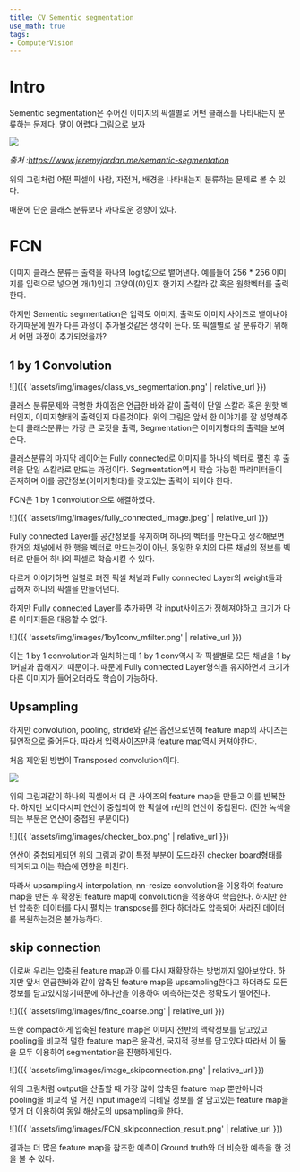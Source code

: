 ```yaml
---
title: CV Sementic segmentation
use_math: true
tags:
- ComputerVision
---
```


# Intro
Sementic segmentation은 주어진 이미지의 픽셀별로 어떤 클래스를 나타내는지 분류하는 문제다.
말이 어렵다 그림으로 보자

![](https://www.jeremyjordan.me/content/images/2018/05/Screen-Shot-2018-05-17-at-7.42.16-PM.png)

*출처 :https://www.jeremyjordan.me/semantic-segmentation*

위의 그림처럼 어떤 픽셀이 사람, 자전거, 배경을 나타내는지 분류하는 문제로 볼 수 있다.

때문에 단순 클래스 분류보다 까다로운 경향이 있다.


# FCN
이미지 클래스 분류는 출력을 하나의 logit값으로 뱉어낸다. 
예를들어 256 * 256 이미지를 입력으로 넣으면 개(1)인지 고양이(0)인지 한가지 스칼라 값 혹은 원핫벡터를 출력한다.

하지만 Sementic segmentation은 입력도 이미지, 출력도 이미지 사이즈로 뱉어내야하기때문에 뭔가 다른 과정이 추가될것같은 생각이 든다.
또 픽셀별로 잘 분류하기 위해서 어떤 과정이 추가되었을까?

## 1  by 1 Convolution
![]({{ 'assets/img/images/class_vs_segmentation.png' | relative_url }})

클래스 분류문제와 극명한 차이점은 언급한 바와 같이 출력이 단일 스칼라 혹은 원핫 벡터인지, 이미지형태의 출력인지 다른것이다.
위의 그림은 앞서 한 이야기를 잘 성명해주는데 클래스분류는 가장 큰 로짓을 출력, Segmentation은 이미지형태의 출력을 보여준다.

클래스분류의 마지막 레이어는 Fully connected로 이미지를 하나의 벡터로 펼친 후 출력을 단일 스칼라로 만드는 과정이다.
Segmentation역시 학습 가능한 파라미터들이 존재하며 이를 공간정보(이미지형태)를 갖고있는 출력이 되어야 한다.

FCN은 1 by 1 convolution으로 해결하였다.

![]({{ 'assets/img/images/fully_connected_image.jpeg' | relative_url }})

Fully connected Layer를 공간정보를 유지하며 하나의 벡터를 만든다고 생각해보면 한개의 채널에서 한 행을 벡터로 만드는것이 아닌,
동일한 위치의 다른 채널의 정보를 벡터로 만들어 하나의 픽셀로 학습시킬 수 있다.

다르게 이야기하면 일렬로 펴진 픽셀 채널과 Fully connected Layer의 weight들과 곱해져 하나의 픽셀을 만들어낸다.

하지만 Fully connected Layer를 추가하면 각 input사이즈가 정해져야하고 크기가 다른 이미지들은 대응할 수 없다.

![]({{ 'assets/img/images/1by1conv_mfilter.png' | relative_url }})

이는 1 by 1 convolution과 일치하는데 1 by 1 conv역시 각 픽셀별로 모든 채널을 1 by 1커널과 곱해지기 때문이다.
때문에 Fully connected Layer형식을 유지하면서 크기가 다른 이미지가 들어오더라도 학습이 가능하다.


## Upsampling
하지만 convolution, pooling, stride와 같은 옵션으로인해 feature map의 사이즈는 필연적으로 줄어든다.
따라서 입력사이즈만큼 feature map역시 커져야한다.

처음 제안된 방법이  Transposed convolution이다.

![](https://miro.medium.com/max/1400/1*kOThnLR8Fge_AJcHrkR3dg.gif)

위의 그림과같이 하나의 픽셀에서 더 큰 사이즈의 feature map을 만들고 이를 반복한다.
하지만 보이다시피 연산이 중첩되어 한 픽셀에 n번의 연산이 중첩된다.  (진한 녹색을 띄는 부분은 연산이 중첩된 부분이다)

![]({{ 'assets/img/images/checker_box.png' | relative_url }})

연산이 중첩되게되면 위의 그림과 같이 특정 부분이 도드라진 checker board형태를 띄게되고 이는 학습에 영향을 미친다.

따라서 upsampling시 interpolation, nn-resize convolution을 이용하여 feature map을 만든 후 확장된 feature map에 convolution을 적용하여 학습한다.
하지만 한번 압축한 데이터를 다시 펼치는 transpose를 한다 하더라도 압축되어 사라진 데이터를 복원하는것은 불가능하다.

## skip connection
이로써 우리는 압축된 feature map과 이를 다시 재확장하는 방법까지 알아보았다.
하지만 앞서 언급한바와 같이 압축된 feature map을 upsampling한다고 하더라도 모든 정보를 담고있지않기때문에 하나만을 이용하여 예측하는것은 정확도가 떨어진다.

![]({{ 'assets/img/images/finc_coarse.png' | relative_url }})

또한 compact하게 압축된 feature map은 이미지 전반의 맥락정보를 담고있고 pooling을 비교적 덜한 feature map은 윤곽선, 국지적 정보를 담고있다
따라서 이 둘을 모두 이용하여 segmentation을 진행하게된다.

![]({{ 'assets/img/images/image_skipconnection.png' | relative_url }})

위의 그림처럼 output을 산출할 때 가장 많이 압축된 feature map 뿐만아니라 pooling을 비교적 덜 거친 input image의 디테일 정보를 잘 담고있는 feature map을 
몇개 더 이용하여 동일 해상도의 upsampling을 한다.

![]({{ 'assets/img/images/FCN_skipconnection_result.png' | relative_url }})

결과는 더 많은 feature map을 참조한 예측이 Ground truth와 더 비슷한 예측을 한 것을 볼 수 있다.
